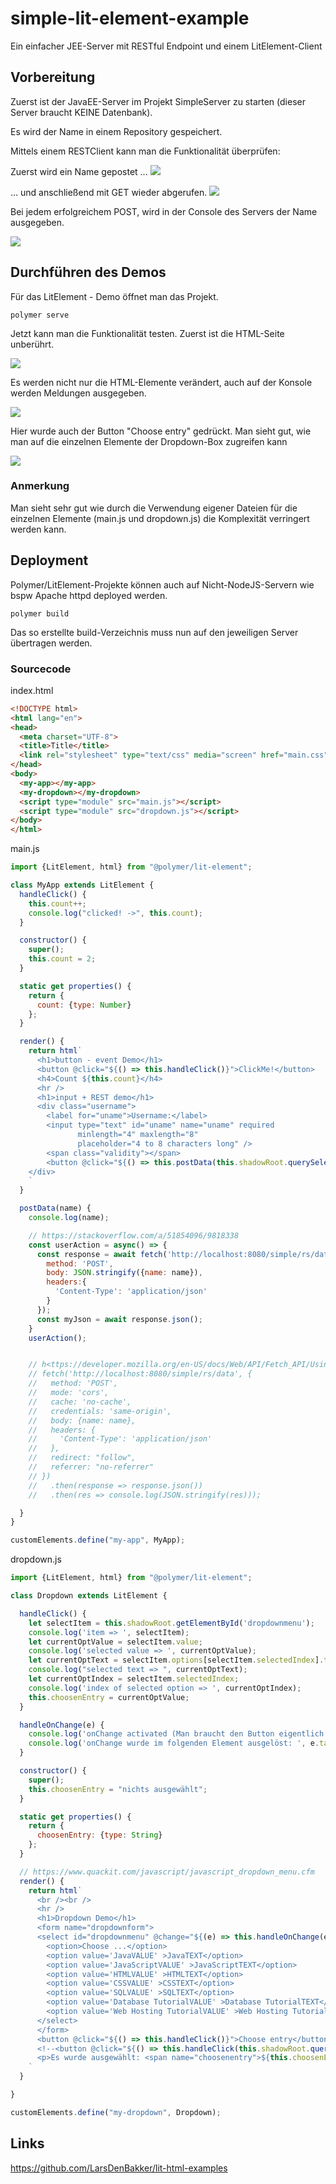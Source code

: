 # simple-lit-element-example
Ein einfacher JEE-Server mit RESTful Endpoint und einem LitElement-Client

## Vorbereitung

Zuerst ist der JavaEE-Server im Projekt SimpleServer zu starten (dieser Server braucht KEINE Datenbank).

Es wird der Name in einem Repository gespeichert.

Mittels einem RESTClient kann man die Funktionalität überprüfen:

Zuerst wird ein Name gepostet ...
<img src="images/RESTClient-POST.png" />

... und anschließend mit GET wieder abgerufen.
<img src="images/RESTClient-GET.png" />

Bei jedem erfolgreichem POST, wird in der Console des Servers der Name ausgegeben.

<img src="images/JEE-server.png" />


## Durchführen des Demos

Für das LitElement - Demo öffnet man das Projekt.

```
polymer serve
```

Jetzt kann man die Funktionalität testen. Zuerst ist die HTML-Seite unberührt.

<img src="images/GUI-empty.png" />

Es werden nicht nur die HTML-Elemente verändert, auch auf der Konsole werden Meldungen ausgegeben.

<img src="images/GUI-onchange.png" />

Hier wurde auch der Button "Choose entry" gedrückt. Man sieht gut, wie man auf die einzelnen Elemente der Dropdown-Box zugreifen kann

<img src="images/GUI-finished.png" />

### Anmerkung
Man sieht sehr gut wie durch die Verwendung eigener Dateien für die einzelnen Elemente (main.js und dropdown.js) die Komplexität verringert werden kann.

## Deployment

Polymer/LitElement-Projekte können auch auf Nicht-NodeJS-Servern wie bspw Apache httpd deployed werden.

```
polymer build
```

Das so erstellte build-Verzeichnis muss nun auf den jeweiligen Server übertragen werden.

### Sourcecode

index.html

```html
<!DOCTYPE html>
<html lang="en">
<head>
  <meta charset="UTF-8">
  <title>Title</title>
  <link rel="stylesheet" type="text/css" media="screen" href="main.css"/>
</head>
<body>
  <my-app></my-app>
  <my-dropdown></my-dropdown>
  <script type="module" src="main.js"></script>
  <script type="module" src="dropdown.js"></script>
</body>
</html>
```

main.js

```javascript
import {LitElement, html} from "@polymer/lit-element";

class MyApp extends LitElement {
  handleClick() {
    this.count++;
    console.log("clicked! ->", this.count);
  }

  constructor() {
    super();
    this.count = 2;
  }

  static get properties() {
    return {
      count: {type: Number}
    };
  }

  render() {
    return html`
      <h1>button - event Demo</h1>
      <button @click="${() => this.handleClick()}">ClickMe!</button>
      <h4>Count ${this.count}</h4>
      <hr />
      <h1>input + REST demo</h1>
      <div class="username">
        <label for="uname">Username:</label>
        <input type="text" id="uname" name="uname" required
               minlength="4" maxlength="8"
               placeholder="4 to 8 characters long" />
        <span class="validity"></span>
        <button @click="${() => this.postData(this.shadowRoot.querySelector('#uname').value)}">Save User</button>
    </div>
    `
  }

  postData(name) {
    console.log(name);

    // https://stackoverflow.com/a/51854096/9818338
    const userAction = async() => {
      const response = await fetch('http://localhost:8080/simple/rs/data', {
        method: 'POST',
        body: JSON.stringify({name: name}),
        headers:{
          'Content-Type': 'application/json'
        }
      });
      const myJson = await response.json();
    }
    userAction();


    // h<ttps://developer.mozilla.org/en-US/docs/Web/API/Fetch_API/Using_Fetch
    // fetch('http://localhost:8080/simple/rs/data', {
    //   method: 'POST',
    //   mode: 'cors',
    //   cache: 'no-cache',
    //   credentials: 'same-origin',
    //   body: {name: name},
    //   headers: {
    //     'Content-Type': 'application/json'
    //   },
    //   redirect: "follow",
    //   referrer: "no-referrer"
    // })
    //   .then(response => response.json())
    //   .then(res => console.log(JSON.stringify(res)));

  }
}

customElements.define("my-app", MyApp);
```

dropdown.js

```javascript
import {LitElement, html} from "@polymer/lit-element";

class Dropdown extends LitElement {

  handleClick() {
    let selectItem = this.shadowRoot.getElementById('dropdownmenu');
    console.log('item => ', selectItem);
    let currentOptValue = selectItem.value;
    console.log('selected value => ', currentOptValue);
    let currentOptText = selectItem.options[selectItem.selectedIndex].text;
    console.log("selected text => ", currentOptText);
    let currentOptIndex = selectItem.selectedIndex;
    console.log('index of selected option => ', currentOptIndex);
    this.choosenEntry = currentOptValue;
  }

  handleOnChange(e) {
    console.log('onChange activated (Man braucht den Button eigentlich nicht)');
    console.log('onChange wurde im folgenden Element ausgelöst: ', e.target.id);
  }

  constructor() {
    super();
    this.choosenEntry = "nichts ausgewählt";
  }

  static get properties() {
    return {
      choosenEntry: {type: String}
    };
  }

  // https://www.quackit.com/javascript/javascript_dropdown_menu.cfm
  render() {
    return html`
      <br /><br />
      <hr />
      <h1>Dropdown Demo</h1>
      <form name="dropdownform">
      <select id="dropdownmenu" @change="${(e) => this.handleOnChange(e)}">
        <option>Choose ...</option>
        <option value='JavaVALUE' >JavaTEXT</option>
        <option value='JavaScriptVALUE' >JavaScriptTEXT</option>
        <option value='HTMLVALUE' >HTMLTEXT</option>
        <option value='CSSVALUE' >CSSTEXT</option>
        <option value='SQLVALUE' >SQLTEXT</option>
        <option value='Database TutorialVALUE' >Database TutorialTEXT</option>
        <option value='Web Hosting TutorialVALUE' >Web Hosting TutorialTEXT</option>
      </select>
      </form>
      <button @click="${() => this.handleClick()}">Choose entry</button>
      <!--<button @click="${() => this.handleClick(this.shadowRoot.querySelector('#dropdownmenu').value)}">Choose entry</button>-->
      <p>Es wurde ausgewählt: <span name="choosenentry">${this.choosenEntry}</span></p>
    `
  }

}

customElements.define("my-dropdown", Dropdown);
```

## Links

<https://github.com/LarsDenBakker/lit-html-examples>
